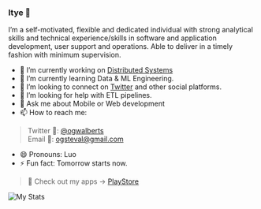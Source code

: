 ### Itye 👋

I’m a self-motivated, flexible and dedicated individual with strong analytical skills and technical experience/skills in software and application development, user support and operations. Able to deliver in a timely fashion with minimum supervision.

- 🔭 I’m currently working on [Distributed Systems]([https://twitter.com/secretsanon_](https://play.google.com/store/apps/details?id=com.app.biblescript))
- 🌱 I’m currently learning Data & ML Engineering.
- 👯 I’m looking to connect on [Twitter](https://twitter.com/ogwalberts) and other social platforms.
- 🤔 I’m looking for help with ETL pipelines.
- 💬 Ask me about Mobile or Web development
- 📫 How to reach me: 
 > Twitter 📱:
 > [@ogwalberts](https://twitter.com/ogwalberts)  
 > Email 📩: 
 > [ogsteval@gmail.com](mailto:ogsteval@gmail.com)
- 😄 Pronouns: Luo
- ⚡ Fun fact: Tomorrow starts now.
> 📲 Check out my apps -> [PlayStore](https://play.google.com/store/apps/dev?id=7806017050104186857)


![My Stats](https://github-readme-stats.vercel.app/api?username=stevalberts&&show_icons=true&title_color=ffffffff&icon_color=bb2acf&text_color=daf7dc&bg_color=151515)


<!-- ![Campus BE! App](https://pbs.twimg.com/media/ERb69p4XUAAakqU.jpg)
 -->
